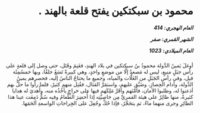 <h1 dir="rtl">محمود بن سبكتكين يفتح قلعة بالهند .</h1>

<h5 dir="rtl">العام الهجري:  414

الشهر القمري: صفر

العام الميلادي: 1023</h5>

<p dir="rtl">أوغلَ يَمينُ الدَّولة محمودُ بنُ سبكتكين في بلاد الهندِ، فغَنِمَ وقَتَل، حتى وصل إلى قلعةٍ على رأس جبَلٍ منيعٍ، ليس له مَصعدٌ إلَّا من موضعٍ واحدٍ، وهي كبيرةٌ تَسَعُ خلقًا، وبها خمسُمِئَة فيل، وفي رأسِ الجَبَلِ من الغَلَّات والمياه، وجميعِ ما يحتاجُ الناسُ إليه، فحصرهم يمينُ الدَّولة، وأدام الحِصارَ، وضَيَّق عليهم، واستمَرَّ القتال، فقُتِل منهم كثيرٌ، فلما رأَوا ما حلَّ بهم أذعنوا له، وطلبوا الأمان، فأمَّنَهم وأقَرَّ مَلِكَهم فيها على خراجٍ يأخُذُه منه، وأُهديَ له هدايا كثيرةٌ، منها طائِرٌ على هيئة القمريِّ مِن خاصيَّتِه إذا أُحضِرَ الطَّعامُ وفيه سُمٌّ دَمِعَت عينا هذا الطائِرِ وجرى منهما ماءٌ، ثم يتحَجَّرُ، فإذا حُكَّ وجُعِلَ على الجِراحاتِ الواسعةِ ألحَمَها.</p></br>
